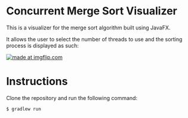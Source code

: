 # Concurrent Merge Sort Visualizer
This is a visualizer for the merge sort algorithm built using JavaFX.

It allows the user to select the number of threads to use and the
sorting process is displayed as such:

<a href="https://imgflip.com/gif/3lvpli"><img src="https://i.imgflip.com/3lvpli.gif" title="made at imgflip.com"/></a>

# Instructions
Clone the repository and run the following command:

    $ gradlew run